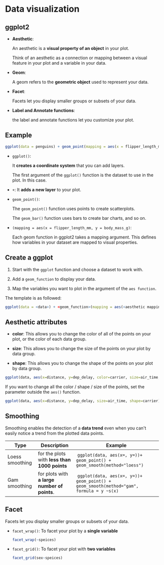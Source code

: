 # Data visualization

## ggplot2

- **Aesthetic**:

  An aesthetic is a **visual property of an object** in your plot.

  Think of an aesthetic as a connection or mapping between a visual feature in your plot and a variable in your data.

- **Geom**:

  A geom refers to the **geometric object** used to represent your data.

- **Facet**:

  Facets let you display smaller groups or subsets of your data.

- **Label and Annotate functions**:

  the label and annotate functions let you customize your plot.

## Example

```r
ggplot(data = penguins) + geom_point(mapping = aes(x = flipper_length_mm, y = body_mass_g))
```

- `ggplot()`:

  It **creates a coordinate system** that you can add layers.

  The first argument of the `ggplot()` function is the dataset to use in the plot. In this case.

- `+`: It **adds a new layer** to your plot.

- `geom_point()`:

  The `geom_point()` function uses points to create scatterplots.

  The `geom_bar()` function uses bars to create bar charts, and so on.

- `(mapping = aes(x = flipper_length_mm, y = body_mass_g)`:

  Each geom function in ggplot2 takes a mapping argument. This defines how variables in your dataset are mapped to visual properties.

## Create a ggplot

1. Start with the `ggplot` function and choose a dataset to work with.

2. Add a `geom_function` to display your data.

3. Map the variables you want to plot in the argument of the `aes function`.

The template is as followed:

```r
ggplot(data = <data>) + <geom_function>(mapping = aes(<aesthetic mapping>))
```

## Aesthetic attributes

- **color**: This allows you to change the color of all of the points on your plot, or the color of each data group.

- **size**: This allows you to change the size of the points on your plot by data group.

- **shape**: This allows you to change the shape of the points on your plot by data group.

```r
ggplot(data, aes(x=distance, y=dep_delay, color=carrier, size=air_time, shape=carrier))
```

If you want to change all the color / shape / size of the points, set the parameter outside the `aes()` function.

```r
ggplot(data, aes(x=distance, y=dep_delay, size=air_time, shape=carrier), color=carrier)
```

## Smoothing

Smoothing enables the detection of a **data trend** even when you can't easily notice a trend from the plotted data points.

| Type            | Description                                  | Example                                                                                  |
| --------------- | -------------------------------------------- | ---------------------------------------------------------------------------------------- |
| Loess smoothing | for the plots with **less than 1000 points** |  `ggplot(data, aes(x=, y=))+ geom_point() + geom_smooth(method="loess")`                 |
| Gam smoothing   | for plots with **a large number of points**. |  `ggplot(data, aes(x=, y=))+ geom_point() + geom_smooth(method="gam", formula = y ~s(x)` |

## Facet

Facets let you display smaller groups or subsets of your data.

- `facet_wrap()`: To facet your plot by a **single variable**

  ```r
  facet_wrap(~speices)
  ```

- `facet_grid()`: To facet your plot with **two variables**

  ```r
  facet_grid(sex~speices)
  ```
